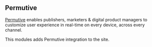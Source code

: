 Permutive
------------

[Permutive](https://permutive.com/) enables publishers,
marketers & digital product managers 
to customize user experience in real-time on every device, 
across every channel.


This modules adds Permutive integration to the site.
